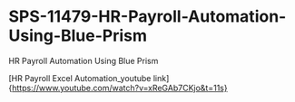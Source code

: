 # SPS-11479-HR-Payroll-Automation-Using-Blue-Prism
HR Payroll Automation Using Blue Prism

[HR Payroll Excel Automation_youtube link]{https://www.youtube.com/watch?v=xReGAb7CKjo&t=11s}
